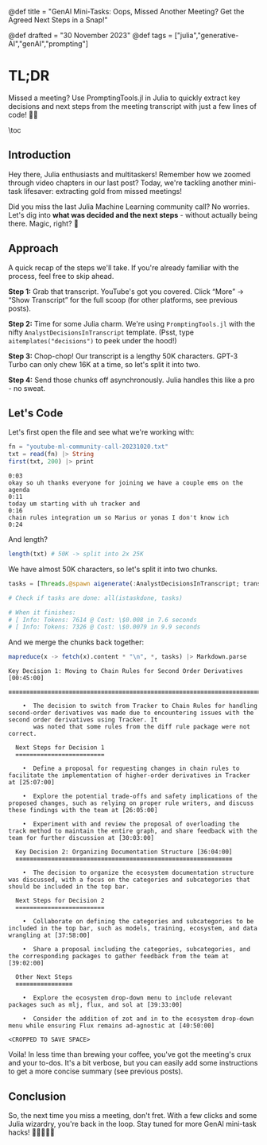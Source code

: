 @def title = "GenAI Mini-Tasks: Oops, Missed Another Meeting? Get the Agreed Next Steps in a Snap!"
<!-- @def published = "1 December 2023" -->
@def drafted = "30 November 2023"
@def tags = ["julia","generative-AI","genAI","prompting"]

# TL;DR
Missed a meeting? Use PromptingTools.jl in Julia to quickly extract key decisions and next steps from the meeting transcript with just a few lines of code! 🚀📝

\toc 

## Introduction

Hey there, Julia enthusiasts and multitaskers! Remember how we zoomed through video chapters in our last post? Today, we're tackling another mini-task lifesaver: extracting gold from missed meetings!

Did you miss the last Julia Machine Learning community call? No worries. Let's dig into **what was decided and the next steps** - without actually being there. Magic, right? 🌟

## Approach

A quick recap of the steps we'll take. If you're already familiar with the process, feel free to skip ahead.

**Step 1:** Grab that transcript. YouTube's got you covered. Click “More” → “Show Transcript” for the full scoop (for other platforms, see previous posts).

**Step 2:** Time for some Julia charm. We're using `PromptingTools.jl` with the nifty `AnalystDecisionsInTranscript` template. (Psst, type `aitemplates("decisions")` to peek under the hood!)

**Step 3:** Chop-chop! Our transcript is a lengthy 50K characters. GPT-3 Turbo can only chew 16K at a time, so let's split it into two.

**Step 4:** Send those chunks off asynchronously. Julia handles this like a pro - no sweat.

## Let's Code

Let's first open the file and see what we're working with:
```julia
fn = "youtube-ml-community-call-20231020.txt"
txt = read(fn) |> String
first(txt, 200) |> print
```

```plaintext
0:03
okay so uh thanks everyone for joining we have a couple ems on the agenda
0:11
today um starting with uh tracker and
0:16
chain rules integration um so Marius or yonas I don't know ich
0:24
```

And length?
```julia
length(txt) # 50K -> split into 2x 25K
```

We have almost 50K characters, so let's split it into two chunks.

```julia
tasks = [Threads.@spawn aigenerate(:AnalystDecisionsInTranscript; transcript=chunk, instructions="None.", model="gpt3t") for chunk in PT.split_by_length(txt; max_length=25_000)];

# Check if tasks are done: all(istaskdone, tasks)

# When it finishes:
# [ Info: Tokens: 7614 @ Cost: \$0.008 in 7.6 seconds
# [ Info: Tokens: 7326 @ Cost: \$0.0079 in 9.9 seconds
```

And we merge the chunks back together:

```julia
mapreduce(x -> fetch(x).content * "\n", *, tasks) |> Markdown.parse
```

```plaintext
Key Decision 1: Moving to Chain Rules for Second Order Derivatives [00:45:00]
  ≡≡≡≡≡≡≡≡≡≡≡≡≡≡≡≡≡≡≡≡≡≡≡≡≡≡≡≡≡≡≡≡≡≡≡≡≡≡≡≡≡≡≡≡≡≡≡≡≡≡≡≡≡≡≡≡≡≡≡≡≡≡≡≡≡≡≡≡≡≡≡≡≡≡≡≡≡

    •  The decision to switch from Tracker to Chain Rules for handling second-order derivatives was made due to encountering issues with the second order derivatives using Tracker. It
       was noted that some rules from the diff rule package were not correct.

  Next Steps for Decision 1
  =========================

    •  Define a proposal for requesting changes in chain rules to facilitate the implementation of higher-order derivatives in Tracker at [25:07:00]

    •  Explore the potential trade-offs and safety implications of the proposed changes, such as relying on proper rule writers, and discuss these findings with the team at [26:05:00]

    •  Experiment with and review the proposal of overloading the track method to maintain the entire graph, and share feedback with the team for further discussion at [30:03:00]

  Key Decision 2: Organizing Documentation Structure [36:04:00]
  ≡≡≡≡≡≡≡≡≡≡≡≡≡≡≡≡≡≡≡≡≡≡≡≡≡≡≡≡≡≡≡≡≡≡≡≡≡≡≡≡≡≡≡≡≡≡≡≡≡≡≡≡≡≡≡≡≡≡≡≡≡

    •  The decision to organize the ecosystem documentation structure was discussed, with a focus on the categories and subcategories that should be included in the top bar.

  Next Steps for Decision 2
  =========================

    •  Collaborate on defining the categories and subcategories to be included in the top bar, such as models, training, ecosystem, and data wrangling at [37:58:00]

    •  Share a proposal including the categories, subcategories, and the corresponding packages to gather feedback from the team at [39:02:00]

  Other Next Steps
  ≡≡≡≡≡≡≡≡≡≡≡≡≡≡≡≡

    •  Explore the ecosystem drop-down menu to include relevant packages such as mlj, flux, and sol at [39:33:00]

    •  Consider the addition of zot and in to the ecosystem drop-down menu while ensuring Flux remains ad-agnostic at [40:50:00]

<CROPPED TO SAVE SPACE>
```

Voila! In less time than brewing your coffee, you've got the meeting's crux and your to-dos. It's a bit verbose, but you can easily add some instructions to get a more concise summary (see previous posts).

## Conclusion

So, the next time you miss a meeting, don't fret. With a few clicks and some Julia wizardry, you're back in the loop. Stay tuned for more GenAI mini-task hacks! 🚀👩‍💻👨‍💻